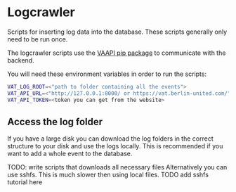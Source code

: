 # Logcrawler
Scripts for inserting log data into the database. These scripts generally only need to be run once. 

The logcrawler scripts use the [VAAPI pip package](https://pypi.org/project/vaapi/) to communicate with the backend.

You will need these environment variables in order to run the scripts:
```bash
VAT_LOG_ROOT=<"path to folder containing all the events">
VAT_API_URL=<"http://127.0.0.1:8000/ or https://vat.berlin-united.com/">
VAT_API_TOKEN=<token you can get from the website>
```

## Access the log folder
If you have a large disk you can download the log folders in the correct structure to your disk and use the logs locally. This is recommended if you want to add a whole event to the database.

TODO: write scripts that downloads all necessary files
Alternatively you can use sshfs. This is much slower then using local files.
TODO add sshfs tutorial here